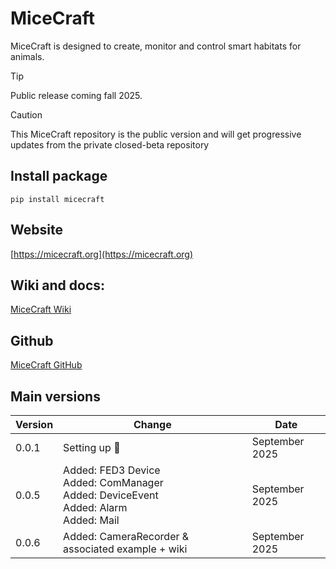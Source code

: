 # MiceCraft

MiceCraft is designed to create, monitor and control smart habitats for animals.

> [!TIP]
> Public release coming fall 2025.

> [!CAUTION]
> This MiceCraft repository is the public version and will get progressive updates from the private closed-beta repository

## Install package

```
pip install micecraft
```

## Website

[https://micecraft.org](https://micecraft.org)

## Wiki and docs:

[MiceCraft Wiki](https://github.com/fdechaumont/micecraft/wiki)

## Github

[MiceCraft GitHub](https://github.org/micecraft)

## Main versions

Version  | Change | Date
------------- | ------------- | -------------
0.0.1  | Setting up :tada: | September 2025
0.0.5 | Added: FED3 Device <br> Added: ComManager <br> Added: DeviceEvent <br> Added: Alarm <br> Added: Mail | September 2025
0.0.6 | Added: CameraRecorder & associated example + wiki | September 2025



